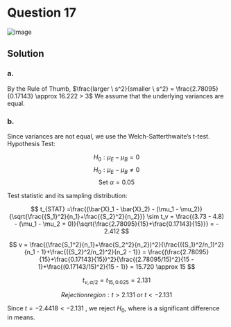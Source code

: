 # Question 17

![image](https://github.com/user-attachments/assets/d15e5af2-932a-47e3-be1f-6aec1bce8085)

## Solution

### a. 

By the Rule of Thumb, $\frac{larger \  s^2}{smaller \ s^2} = \frac{2.78095}{0.17143} \approx 16.222 > 3$
We assume that the underlying variances are equal.

### b.

Since variances are not equal, we use the Welch-Satterthwaite’s t-test.
Hypothesis Test:

$$
H_0 : \mu_E - \mu_B = 0
$$
$$
H_0 : \mu_E - \mu_B \neq 0
$$
$$
\text{Set } \alpha = 0.05
$$

Test statistic and its sampling distribution:

$$
t_{STAT} =\frac{(\bar{X}_1 - \bar{X}_2) - (\mu_1 - \mu_2)}{\sqrt{\frac{{S_1}^2}{n_1}+\frac{{S_2}^2}{n_2}}} \sim t_v = \frac{(3.73 - 4.8) - (\mu_1 - \mu_2 = 0)}{\sqrt{\frac{2.78095}{15}+\frac{0.17143}{15}}} = - 2.412
$$

$$
v  = \frac{(\frac{S_1^2}{n_1}+\frac{S_2^2}{n_2})^2}{\frac{({S_1}^2/n_1)^2}{n_1 - 1}+\frac{({S_2}^2/n_2)^2}{n_2 - 1}} = \frac{(\frac{2.78095}{15}+\frac{0.17143}{15})^2}{\frac{(2.78095/15)^2}{15 - 1}+\frac{(0.17143/15)^2}{15 - 1}} = 15.720 \approx 15
$$

$$
t_{v, \alpha / 2} = t_{15, 0.025} = 2.131
$$

$$
Rejection region: t > 2.131 \text{ or } t < -2.131
$$

Since $t = -2.4418 < -2.131$ , we reject $H_0$, where is a significant difference in means.
